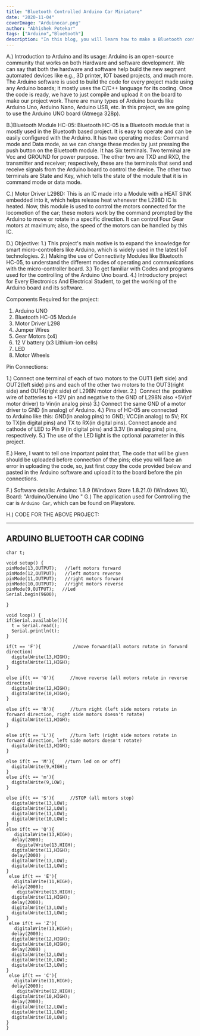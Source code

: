 ```yaml
---
title: "Bluetooth Controlled Arduino Car Miniature"
date: "2020-11-04"
coverImage: "Arduinocar.png"
author: "Abhishek Potekar"
tags: ["Arduino","Bluetooth"]
description: "In this blog, you will learn how to make a Bluetooth controlled Arduino Car."
---
```


A.) Introduction to Arduino and its usage:
Arduino is an open-source community that works on both Hardware and software development. We can say that both the hardware and software help build the new segment automated devices like e.g., 3D printer, IOT based projects, and much more. The Arduino software is used to build the code for every project made using any Arduino boards; it mostly uses the C/C++ language for its coding. Once the code is ready, we have to just compile and upload it on the board to make our project work. There are many types of Arduino boards like  Arduino Uno, Arduino Nano, Arduino USB, etc. In this project, we are going to use the Arduino UNO board (Atmega 328p).

B.)Bluetooth Module HC-05:
Bluetooth HC-05 is a Bluetooth module that is mostly used in the Bluetooth based project. It is easy to operate and can be easily configured with the Arduino.
It has two operating modes: Command mode and Data mode, as we can change these modes by just pressing the push button on the Bluetooth module.
It has Six terminals. Two terminal are Vcc and GROUND for power purpose. The other two are TXD and RXD, the transmitter and receiver; respectively, these are the terminals that send and receive signals from the Arduino board to control the device. The other two terminals are State and Key, which tells the state 
of the module that it is in command mode or data mode.

C.) Motor Driver L298D:
This is an IC made into a Module with a HEAT SINK embedded into it, which helps release heat whenever the L298D IC is heated. Now, this module is used to control the motors connected for the locomotion of the car; these motors work by the command prompted by
the Arduino to move or rotate in a specific direction. It can control Four Gear motors at maximum; also, the speed of the motors can be handled by this IC.


D.) Objective:
1.) This project's main motive is to expand the knowledge for smart micro-controllers like Arduino, which is widely used in the latest IoT technologies.
2.) Making the use of Connectivity Modules like Bluetooth HC-05, to understand the different modes of operating and communications with the micro-controller board.
3.) To get familiar with Codes and programs used for the controlling of the Arduino Uno board.
4.) Introductory project for Every Electronics And Electrical Student, to get the working of the Arduino board and its software.
   

Components Required for the project:

1)	Arduino UNO
2) Bluetooth HC-05 Module
3)	Motor Driver L298
4) Jumper Wires 
5)	Gear Motors (x4)
6)	12 V battery (x3 Lithium-ion cells)
7)	LED
8) 	Motor Wheels 

Pin Connections:

1.) Connect one terminal of each of two motors to the OUT1 (left side) and OUT2(left side) pins and each of the other two motors to the OUT3(right side) and OUT4(right side) of L298N motor driver.
2.)  Connect the  positive wire of batteries to +12V pin and negative to the GND of L298N also +5V(of motor driver) to Vin(in analog pins)
3.) Connect the same GND of a motor driver to GND (in analog) of Arduino.
4.) Pins of HC-05 are connected to Arduino like this: GND(in analog pins) to GND; VCC(in analog) to 5V; RX to TX(in digital pins) and TX to RX(in digital pins).
Connect anode and cathode of LED to Pin 9 (in digital pins) and 3.3V (in analog pins) pins, respectively.
5.) The use of the LED light is the optional parameter in this project.

E.) Here, I want to tell one important point that, The code that will be given should be uploaded before connection of the pins; else you will face an error in uploading the code,
so, just first copy the code provided below and pasted in the Arduino software and upload it to the board before the pin connections.

F.) Software details: Arduino: 1.8.9 (Windows Store 1.8.21.0) (Windows 10), Board: "Arduino/Genuino Uno "
G.) The application used for Controlling the car is `Arduino Car`, which can be found on Playstore.


H.) CODE FOR THE ABOVE PROJECT:

---
ARDUINO BLUETOOTH CAR CODING
---



```
char t;
 
void setup() {
pinMode(13,OUTPUT);   //left motors forward
pinMode(12,OUTPUT);   //left motors reverse
pinMode(11,OUTPUT);   //right motors forward
pinMode(10,OUTPUT);   //right motors reverse
pinMode(9,OUTPUT);   //Led
Serial.begin(9600);
 
}
 
void loop() {
if(Serial.available()){
  t = Serial.read();
  Serial.println(t);
}
 
if(t == 'F'){            //move forward(all motors rotate in forward direction)
  digitalWrite(13,HIGH);
  digitalWrite(11,HIGH);
}
 
else if(t == 'G'){      //move reverse (all motors rotate in reverse direction)
  digitalWrite(12,HIGH);
  digitalWrite(10,HIGH);
}
 
else if(t == 'R'){      //turn right (left side motors rotate in forward direction, right side motors doesn't rotate)
  digitalWrite(11,HIGH);
}
 
else if(t == 'L'){      //turn left (right side motors rotate in forward direction, left side motors doesn't rotate)
  digitalWrite(13,HIGH);
}

else if(t == 'M'){    //turn led on or off)
  digitalWrite(9,HIGH);
}
else if(t == 'm'){
  digitalWrite(9,LOW);
}
 
else if(t == 'S'){      //STOP (all motors stop)
  digitalWrite(13,LOW);
  digitalWrite(12,LOW);
  digitalWrite(11,LOW);
  digitalWrite(10,LOW);
}
else if(t == 'Q'){
   digitalWrite(13,HIGH);
  delay(2000);
    digitalWrite(13,HIGH);
  digitalWrite(11,HIGH);
  delay(2000) ;
  digitalWrite(13,LOW);
  digitalWrite(11,LOW);
}
 else if(t == 'E'){
   digitalWrite(11,HIGH);
  delay(2000);
    digitalWrite(13,HIGH);
  digitalWrite(11,HIGH);
  delay(2000); 
  digitalWrite(13,LOW);
  digitalWrite(11,LOW);
}
 else if(t == 'Z'){
   digitalWrite(13,HIGH);
  delay(2000);
  digitalWrite(12,HIGH);
  digitalWrite(10,HIGH);
  delay(2000) ;
  digitalWrite(12,LOW);
  digitalWrite(10,LOW);
  digitalWrite(13,LOW);
}
 else if(t == 'C'){
   digitalWrite(11,HIGH);
  delay(2000);
    digitalWrite(12,HIGH);
  digitalWrite(10,HIGH);
  delay(2000); 
  digitalWrite(12,LOW);
  digitalWrite(11,LOW);
  digitalWrite(10,LOW);
}
}
```

